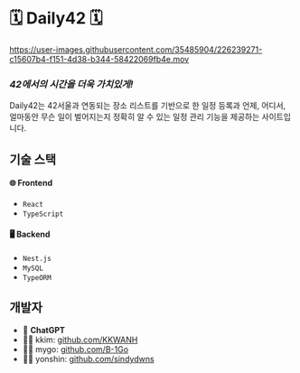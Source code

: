 # 🗓️ Daily42 🗓️

https://user-images.githubusercontent.com/35485904/226239271-c15607b4-f151-4d38-b344-58422069fb4e.mov


### _42에서의 시간을 더욱 가치있게!_

Daily42는 42서울과 연동되는 장소 리스트를 기반으로 한 일정 등록과 언제, 어디서, 얼마동안 무슨 일이 벌어지는지 정확히 알 수 있는 일정 관리 기능을 제공하는 사이트입니다.

## 기술 스택

#### 🌐 Frontend
- `React`
- `TypeScript`

#### 🖥️ Backend
- `Nest.js`
- `MySQL`
- `TypeORM`

## 개발자

- 🤖 **ChatGPT**
- 🧑‍💻 kkim: [github.com/KKWANH](https://github.com/KKWANH)
- 🧑‍💻 mygo: [github.com/B-1Go](https://github.com/B-1Go)
- 🧑‍💻 yonshin: [github.com/sindydwns](https://github.com/sindydwns)

